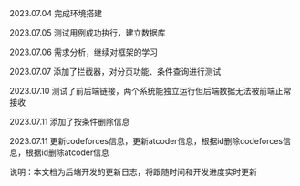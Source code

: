 2023.07.04	完成环境搭建

2023.07.05	测试用例成功执行，建立数据库

2023.07.06	需求分析，继续对框架的学习

2023.07.07  添加了拦截器，对分页功能、条件查询进行测试

2023.07.10  测试了前后端链接，两个系统能独立运行但后端数据无法被前端正常接收

2023.07.11  添加了按条件删除信息

2023.07.11  更新codeforces信息，更新atcoder信息，根据id删除codeforces信息，根据id删除atcoder信息




说明：本文档为后端开发的更新日志，将跟随时间和开发进度实时更新